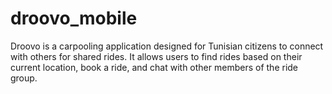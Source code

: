 # droovo_mobile
Droovo is a carpooling application designed for Tunisian citizens to connect with others for shared rides. It allows users to find rides based on their current location, book a ride, and chat with other members of the ride group.
